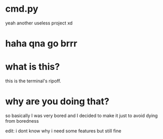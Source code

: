 # cmd.py
yeah another useless project xd

# haha qna go brrr

# what is this?
this is the terminal's ripoff.

# why are you doing that?
so basically I was very bored and I decided to make it just to avoid dying from boredness

edit: i dont know why i need some features but still fine

